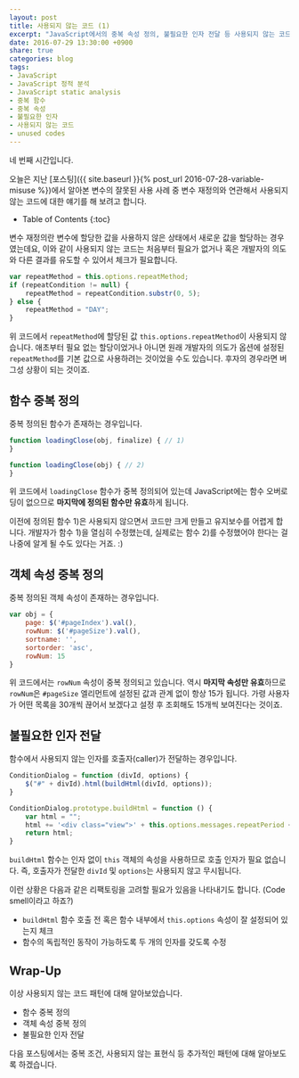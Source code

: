 ```yaml
---
layout: post
title: 사용되지 않는 코드 (1)
excerpt: "JavaScript에서의 중복 속성 정의, 불필요한 인자 전달 등 사용되지 않는 코드에 대해 알아봅니다."
date: 2016-07-29 13:30:00 +0900
share: true
categories: blog
tags:
- JavaScript
- JavaScript 정적 분석
- JavaScript static analysis
- 중복 함수
- 중복 속성
- 불필요한 인자
- 사용되지 않는 코드
- unused codes
---
```


네 번째 시간입니다.

오늘은 지난 [포스팅]({{ site.baseurl }}{% post_url 2016-07-28-variable-misuse %})에서 알아본 변수의 잘못된 사용 사례 중 변수 재정의와 연관해서 사용되지 않는 코드에 대한 얘기를 해 보려고 합니다.

* Table of Contents
{:toc}

변수 재정의란 변수에 할당한 값을 사용하지 않은 상태에서 새로운 값을 할당하는 경우였는데요, 이와 같이 사용되지 않는 코드는 처음부터 필요가 없거나 혹은 개발자의 의도와 다른 결과를 유도할 수 있어서 체크가 필요합니다.

```javascript
var repeatMethod = this.options.repeatMethod;
if (repeatCondition != null) {
    repeatMethod = repeatCondition.substr(0, 5);
} else {
    repeatMethod = "DAY";
}
```

위 코드에서 `repeatMethod`에 할당된 값 `this.options.repeatMethod`이 사용되지 않습니다.
애초부터 필요 없는 할당이었거나 아니면 원래 개발자의 의도가 옵션에 설정된 `repeatMethod`를 기본 값으로 사용하려는 것이었을 수도 있습니다. 후자의 경우라면 버그성 상황이 되는 것이죠.

## 함수 중복 정의

중복 정의된 함수가 존재하는 경우입니다.

```javascript
function loadingClose(obj, finalize) { // 1)
}

function loadingClose(obj) { // 2)
}
```

위 코드에서 `loadingClose` 함수가 중복 정의되어 있는데 JavaScript에는 함수 오버로딩이 없으므로 **마지막에 정의된 함수만 유효**하게 됩니다.

이전에 정의된 함수 1)은 사용되지 않으면서 코드만 크게 만들고 유지보수를 어렵게 합니다. 개발자가 함수 1)을 열심히 수정했는데, 실제로는 함수 2)를 수정했어야 한다는 걸 나중에 알게 될 수도 있다는 거죠. :)

## 객체 속성 중복 정의

중복 정의된 객체 속성이 존재하는 경우입니다.

```javascript
var obj = {
    page: $('#pageIndex').val(),
    rowNum: $('#pageSize').val(),
    sortname: '',
    sortorder: 'asc',
    rowNum: 15
}
```

위 코드에서는 `rowNum` 속성이 중복 정의되고 있습니다. 역시 **마지막 속성만 유효**하므로 `rowNum`은 `#pageSize` 엘리먼트에 설정된 값과 관계 없이 항상 15가 됩니다. 가령 사용자가 어떤 목록을 30개씩 끊어서 보겠다고 설정 후 조회해도 15개씩 보여진다는 것이죠.

## 불필요한 인자 전달

함수에서 사용되지 않는 인자를 호출자(caller)가 전달하는 경우입니다.

```javascript
ConditionDialog = function (divId, options) {
    $("#" + divId).html(buildHtml(divId, options));
}

ConditionDialog.prototype.buildHtml = function () {
    var html = "";
    html += '<div class="view">' + this.options.messages.repeatPeriod + '</div>';
    return html;
}
```

`buildHtml` 함수는 인자 없이 `this` 객체의 속성을 사용하므로 호출 인자가 필요 없습니다. 즉, 호출자가 전달한 `divId` 및 `options`는 사용되지 않고 무시됩니다.

이런 상황은 다음과 같은 리팩토링을 고려할 필요가 있음을 나타내기도 합니다. (Code smell이라고 하죠?)

* `buildHtml` 함수 호출 전 혹은 함수 내부에서 `this.options` 속성이 잘 설정되어 있는지 체크
* 함수의 독립적인 동작이 가능하도록 두 개의 인자를 갖도록 수정

## Wrap-Up

이상 사용되지 않는 코드 패턴에 대해 알아보았습니다.

* 함수 중복 정의
* 객체 속성 중복 정의
* 불필요한 인자 전달

다음 포스팅에서는 중복 조건, 사용되지 않는 표현식 등 추가적인 패턴에 대해 알아보도록 하겠습니다.
